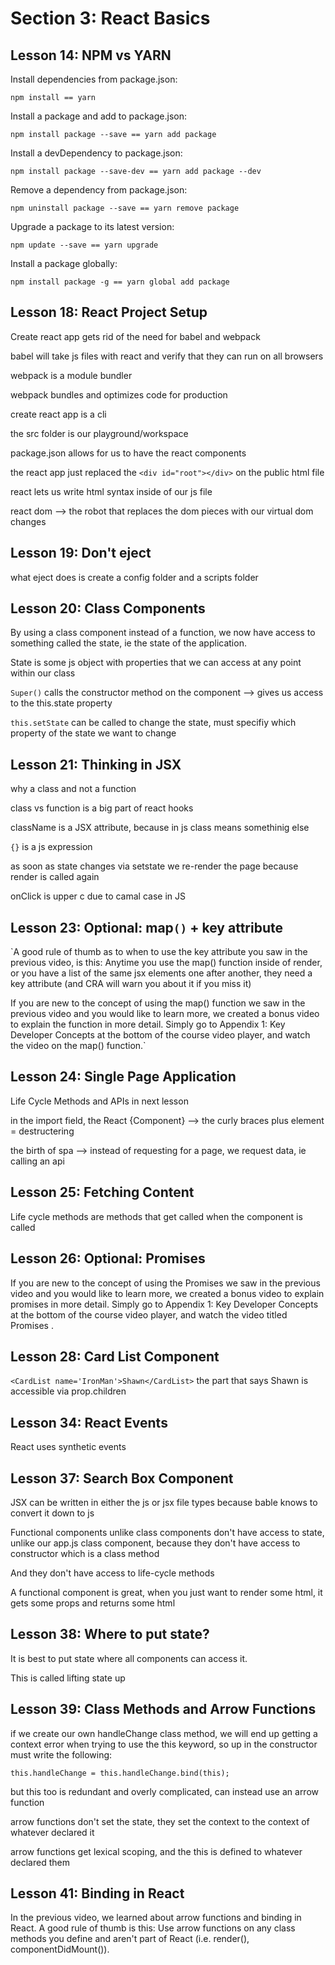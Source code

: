 # Section 3: React Basics

## Lesson 14: NPM vs YARN

Install dependencies from package.json:
```
npm install == yarn
```


Install a package and add to package.json:
```
npm install package --save == yarn add package
```


Install a devDependency to package.json:
```
npm install package --save-dev == yarn add package --dev
```


Remove a dependency from package.json:
```
npm uninstall package --save == yarn remove package
```


Upgrade a package to its latest version:
```
npm update --save == yarn upgrade
```


Install a package globally:

```
npm install package -g == yarn global add package
```

## Lesson 18: React Project Setup

Create react app gets rid of the need for babel and webpack

babel will take js files with react and verify that they can run on all browsers

webpack is a module bundler

webpack bundles and optimizes code for production

create react app is a cli

the src folder is our playground/workspace

package.json allows for us to have the react components

the react app just replaced the `<div id="root"></div>` on the public html file

react lets us write html syntax inside of our js file

react dom --> the robot that replaces the dom pieces with our virtual dom changes

## Lesson 19: Don't eject

what eject does is create a config folder and a scripts folder

## Lesson 20: Class Components

By using a class component instead of a function, we now have access to something called the state, ie the state of the application.

State is some js object with properties that we can access at any point within our class

`Super()` calls the constructor method on the component  --> gives us access to the this.state property

`this.setState` can be called to change the state, must specifiy which property of the state we want to change

## Lesson 21: Thinking in JSX

why a class and not a function

class vs function is a big part of react hooks

className is a JSX attribute, because in js class means somethinig else

`{}` is a js expression

as soon as state changes via setstate we re-render the page because render is called again

onClick is upper c due to camal case in JS

## Lesson 23: Optional: map`()` + key attribute

`A good rule of thumb as to when to use the key attribute you saw in the previous video, is this: Anytime you use the map() function inside of render, or you have a list of the same jsx elements one after another, they need a key attribute (and CRA will warn you about it if you miss it)

If you are new to the concept of using the map() function we saw in the previous video and you would like to learn more, we created a bonus video to explain the function in more detail. Simply go to Appendix 1: Key Developer Concepts at the bottom of the course video player, and watch the video on the map() function.`

## Lesson 24: Single Page Application

Life Cycle Methods and APIs in next lesson

in the import field, the React {Component} --> the curly braces plus element = destructering

the birth of spa --> instead of requesting for a page, we request data, ie calling an api

## Lesson 25: Fetching Content

Life cycle methods are methods that get called when the component is called

## Lesson 26: Optional: Promises

If you are new to the concept of using the Promises  we saw in the previous video and you would like to learn more, we created a bonus video to explain promises in more detail. Simply go to Appendix 1: Key Developer Concepts at the bottom of the course video player, and watch the video titled Promises .

## Lesson 28: Card List Component

`<CardList name='IronMan'>Shawn</CardList>` the part that says Shawn is accessible via prop.children

## Lesson 34: React Events 

React uses synthetic events

## Lesson 37: Search Box Component

JSX can be written in either the js or jsx file types because bable knows to convert it down to js

Functional components unlike class components don't have access to state, unlike our app.js class component, because they don't have access to constructor which is a class method

And they don't have access to life-cycle methods

A functional component is great, when you just want to render some html, it gets some props and returns some html

## Lesson 38: Where to put state?

It is best to put state where all components can access it.

This is called lifting state up

## Lesson 39: Class Methods and Arrow Functions

if we create our own handleChange class method, we will end up getting a context error when trying to use the this keyword, so up in the constructor must write the following:

```
this.handleChange = this.handleChange.bind(this);
```

but this too is redundant and overly complicated, can instead use an arrow function

arrow functions don't set the state, they set the context to the context of whatever declared it

arrow  functions get lexical scoping, and the this is defined to whatever declared them

## Lesson 41: Binding in React

In the previous video, we learned about arrow functions and binding in React. A good rule of thumb is this: Use arrow functions on any class methods you define and aren't part of React (i.e. render(), componentDidMount()). 



